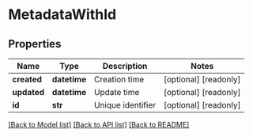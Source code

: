 # MetadataWithId

## Properties
Name | Type | Description | Notes
------------ | ------------- | ------------- | -------------
**created** | **datetime** | Creation time | [optional] [readonly] 
**updated** | **datetime** | Update time | [optional] [readonly] 
**id** | **str** | Unique identifier | [optional] [readonly] 

[[Back to Model list]](../README.md#documentation-for-models) [[Back to API list]](../README.md#documentation-for-api-endpoints) [[Back to README]](../README.md)


